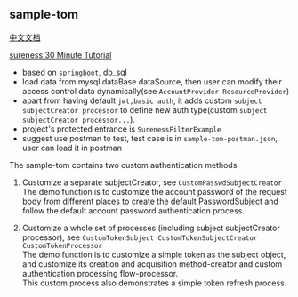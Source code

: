 ## sample-tom  

[中文文档](README_CN.md) 

[sureness 30 Minute Tutorial](https://github.com/tomsun28/sureness/tree/master/sample-tom)  

- based on `springboot`, [db_sql](src/main/resources/db)    
- load data from mysql dataBase dataSource, then user can modify their access control data dynamically(see `AccountProvider ResourceProvider`)   
- apart from having default `jwt,basic auth`, it adds custom `subject subjectCreator processor` to define new auth type(custom `subject subjectCreator processor...`).
- project's protected entrance is `SurenessFilterExample`
- suggest use postman to test, test case is in `sample-tom-postman.json`, user can load it in postman  

The sample-tom contains two custom authentication methods  

1. Customize a separate subjectCreator, see `CustomPasswdSubjectCreator`  
The demo function is to customize the account password of the request body from different places to create the default PasswordSubject and follow the default account password authentication process.  

2. Customize a whole set of processes (including subject subjectCreator processor), see `CustomTokenSubject CustomTokenSubjectCreator CustomTokenProcessor`  
The demo function is to customize a simple token as the subject object, and customize its creation and acquisition method-creator and custom authentication processing flow-processor.  
This custom process also demonstrates a simple token refresh process.  